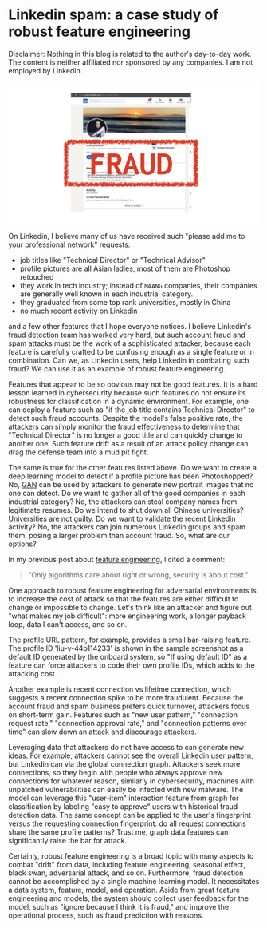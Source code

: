 # Linkedin spam: a case study of robust feature engineering

Disclaimer: Nothing in this blog is related to the author's day-to-day work. The content is neither affiliated nor sponsored by any companies. I am not employed by Linkedin.

![Linkedin Fraud](images/linkedin-fraud.001.png)

On Linkedin, I believe many of us have received such "please add me to your professional network" requests:

* job titles like "Technical Director" or "Technical Advisor"
* profile pictures are all Asian ladies, most of them are Photoshop retouched
* they work in tech industry; instead of `MAANG` companies, their companies are generally well known in each industrial category.
* they graduated from some top rank universities, mostly in China
* no much recent activity on Linkedin

and a few other features that I hope everyone notices. I believe Linkedin's fraud detection team has worked very hard, but such account fraud and spam attacks must be the work of a sophisticated attacker, because each feature is carefully crafted to be confusing enough as a single feature or in combination. Can we, as Linkedin users, help Linkedin in combating such fraud? We can use it as an example of robust feature engineering.

Features that appear to be so obvious may not be good features. It is a hard lesson learned in cybersecurity because such features do not ensure its robustness for classification in a dynamic environment. For example, one can deploy a feature such as "if the job title contains Technical Director" to detect such fraud accounts. Despite the model's false positive rate, the attackers can simply monitor the fraud effectiveness to determine that "Technical Director" is no longer a good title and can quickly change to another one. Such feature drift as a result of an attack policy change can drag the defense team into a mud pit fight.

The same is true for the other features listed above. Do we want to create a deep learning model to detect if a profile picture has been Photoshopped? No, [GAN](https://github.com/apchenstu/sofgan) can be used by attackers to generate new portrait images that no one can detect. Do we want to gather all of the good companies in each industrial category? No, the attackers can steal company names from legitimate resumes. Do we intend to shut down all Chinese universities? Universities are not guilty. Do we want to validate the recent Linkedin activity? No, the attackers can join numerous Linkedin groups and spam them, posing a larger problem than account fraud. So, what are our options?

In my previous post about [feature engineering](https://toooold.com/2021/10/18/why_ml_fails_security_frag_en.html), I cited a comment:

> "Only algorithms care about right or wrong,  security is about cost."

One approach to robust feature engineering for adversarial environments is to increase the cost of attack so that the features are either difficult to change or impossible to change. Let's think like an attacker and figure out "what makes my job difficult": more engineering work, a longer payback loop, data I can't access, and so on.

The profile URL pattern, for example, provides a small bar-raising feature. The profile ID 'liu-y-44b114233' is shown in the sample screenshot as a default ID generated by the onboard system, so "If using default ID" as a feature can force attackers to code their own profile IDs, which adds to the attacking cost.

Another example is recent connection vs lifetime connection, which suggests a recent connection spike to be more fraudulent. Because the account fraud and spam business prefers quick turnover, attackers focus on short-term gain. Features such as "new user pattern," "connection request rate," "connection approval rate," and "connection patterns over time" can slow down an attack and discourage attackers.

Leveraging data that attackers do not have access to can generate new ideas. For example, attackers cannot see the overall Linkedin user pattern, but Linkedin can via the global connection graph. Attackers seek more connections, so they begin with people who always approve new connections for whatever reason, similarly in cybersecurity, machines with unpatched vulnerabilities can easily be infected with new malware. The model can leverage this "user-item" interaction feature from graph for classification by labeling "easy to approve" users with historical fraud detection data. The same concept can be applied to the user's fingerprint versus the requesting connection fingerprint: do all request connections share the same profile patterns? Trust me, graph data features can significantly raise the bar for attack.

Certainly, robust feature engineering is a broad topic with many aspects to combat "drift" from data, including feature engineering, seasonal effect, black swan, adversarial attack, and so on. Furthermore, fraud detection cannot be accomplished by a single machine learning model. It necessitates a data system, feature, model, and operation. Aside from great feature engineering and models, the system should collect user feedback for the model, such as "ignore because I think it is fraud," and improve the operational process, such as fraud prediction with reasons.